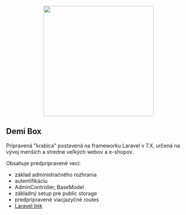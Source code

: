 <p align="center">
<img src="https://www.demi.sk/email/logo.svg" width="300">
</p>

## Demi Box

Pripravená "krabica" postavená na frameworku Laravel v 7.X, určená na vývoj menších a stredne veľkých webov a e-shopov.

Obsahuje predpripravené veci:

- základ administračného rozhrania
- autentifikáciu
- AdminController, BaseModel
- základný setup pre public storage
- predpripravené viacjazyčné routes
- [Laravel link](https://laravel.com/)
